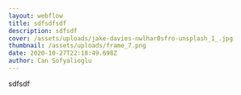 ```yaml
---
layout: webflow
title: sdfsdfsdf
description: sdfsdf
cover: /assets/uploads/jake-davies-nwlhar0sfro-unsplash_1_.jpg
thumbnail: /assets/uploads/frame_7.png
date: 2020-10-27T22:18:49.698Z
author: Can Sofyalioglu
---
```

sdfsdf